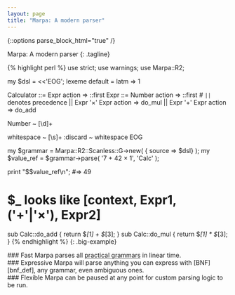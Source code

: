 ```yaml
---
layout: page
title: "Marpa: A modern parser"
---
```

{::options parse_block_html="true" /}

Marpa: A modern parser
{: .tagline}

{% highlight perl %}
use strict;
use warnings;
use Marpa::R2;

my $dsl = <<'EOG';
lexeme default = latm => 1

Calculator ::= Expr action => ::first
Expr ::= Number action => ::first
      # `||` denotes precedence
      || Expr '×' Expr action => do_mul
      || Expr '+' Expr action => do_add

Number ~ [\d]+

whitespace ~ [\s]+
:discard ~ whitespace
EOG

my $grammar = Marpa::R2::Scanless::G->new( { source => \$dsl} );
my $value_ref = $grammar->parse( \'7 + 42 × 1', 'Calc' );

print "$$value_ref\n";
#=> 49

# $_ looks like [context, Expr1, ('+'|'×'), Expr2]
sub Calc::do_add { return $_[1] + $_[3]; }
sub Calc::do_mul { return $_[1] * $_[3]; }
{% endhighlight %} {: .big-example}


<div class="features">
  <div class="third">
### Fast
Marpa parses all <abbr title="grammars parsable by regexes, LALR, or recursive descent">practical grammars</abbr> in linear time.
  </div>
  <div class="third">
### Expressive
Marpa will parse anything you can express with
[BNF][bnf_def], any grammar, even ambiguous ones.
  </div>
  <div class="third">
### Flexible
Marpa can be paused at any point for custom parsing logic to be run.
  </div>
</div>


[bnf_def]: http://en.wikipedia.org/wiki/Backus%E2%80%93Naur_Form
